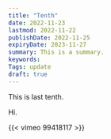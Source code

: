 ```yaml
---
title: "Tenth"
date: 2022-11-23
lastmod: 2022-11-22
publishDate: 2022-11-25
expiryDate: 2023-11-27
summary: This is a summary.
keywords: 
Tags: update
draft: true
---
```

This is last tenth.

Hi.

{{< vimeo 99418117 >}}
